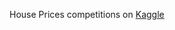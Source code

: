 House Prices competitions on [Kaggle](https://www.kaggle.com/competitions/house-prices-advanced-regression-techniques)
